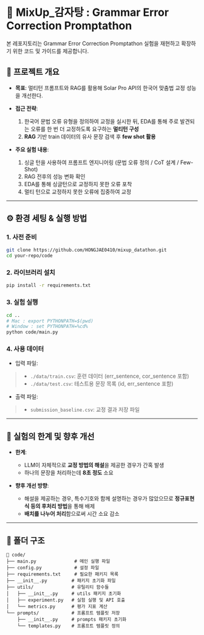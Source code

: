 # 🧪 MixUp_감자탕 : Grammar Error Correction Promptathon 

본 레포지토리는 Grammar Error Correction Promptathon  실험을 재현하고 확장하기 위한 코드 및 가이드를 제공합니다.


## 📌 프로젝트 개요

* **목표**: 멀티턴 프롬프트와 RAG를 활용해 Solar Pro API의 한국어 맞춤법 교정 성능을 개선한다. 
* **접근 전략**:
    
    1) 한국어 문법 오류 유형을 정의하여 교정을 실시한 뒤, EDA를 통해 주로 발견되는 오류를 한 번 더 교정하도록 요구하는 **멀티턴 구성**
    2) **RAG** 기반 train 데이터의 유사 문장 검색 후 **few shot 활용**

* **주요 실험 내용**:

    1) 싱글 턴을 사용하여 프롬프트 엔지니어링 (문법 오류 정의 / CoT 설계 / Few-Shot) 
    2) RAG 전후의 성능 변화 확인 
    3) EDA를 통해 싱글턴으로 교정하지 못한 오류 포착
    4) 멀티 턴으로 교정하지 못한 오류에 집중하여 교정
    
---

## ⚙️ 환경 세팅 & 실행 방법

### 1. 사전 준비 

```bash
git clone https://github.com/HONGJAE0410/mixup_datathon.git
cd your-repo/code
```

### 2. 라이브러리 설치

```bash
pip install -r requirements.txt
```

### 3. 실험 실행

```bash
cd ..
# Mac : export PYTHONPATH=$(pwd)
# Window : set PYTHONPATH=%cd%
python code/main.py
```

### 4. 사용 데이터
-  입력 파일:
> - `./data/train.csv`: 훈련 데이터 (err_sentence, cor_sentence 포함)
> - `./data/test.csv`: 테스트용 문장 목록 (id, err_sentence 포함)

-  출력 파일:
> - `submission_baseline.csv`: 교정 결과 저장 파일


---


## 🚧 실험의 한계 및 향후 개선

* **한계**:

  * LLM이 자체적으로 **교정 방법의 해설**을 제공한 경우가 간혹 발생 
  * 하나의 문장을 처리하는데 **8초 정도** 소요


* **향후 개선 방향**:

  * 해설을 제공하는 경우, 특수기호와 함께 설명하는 경우가 많았으므로 **정규표현식 등의 후처리 방법**을 통해 배제
  * **배치를 나누어 처리**함으로써 시간 소요 감소

---

## 📂 폴더 구조

```
📁 code/
├── main.py              # 메인 실행 파일
├── config.py            # 설정 파일
├── requirements.txt     # 필요한 패키지 목록
├── __init__.py         # 패키지 초기화 파일
├── utils/              # 유틸리티 함수들
│   ├── __init__.py     # utils 패키지 초기화
│   ├── experiment.py   # 실험 실행 및 API 호출
│   └── metrics.py      # 평가 지표 계산
└── prompts/            # 프롬프트 템플릿 저장
    ├── __init__.py     # prompts 패키지 초기화
    └── templates.py    # 프롬프트 템플릿 정의
```
